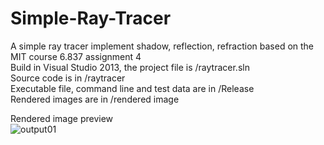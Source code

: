 # Simple-Ray-Tracer

A simple ray tracer implement shadow, reflection, refraction based on the MIT course 6.837 assignment 4  
Build in Visual Studio 2013, the project file is /raytracer.sln  
Source code is in /raytracer  
Executable file, command line and test data are in /Release  
Rendered images are in /rendered image

Rendered image preview  
![output01](https://github.com/HKyang07/Simple-Ray-Tracer/raw/master/rendered%20image/output4_01.tga)
